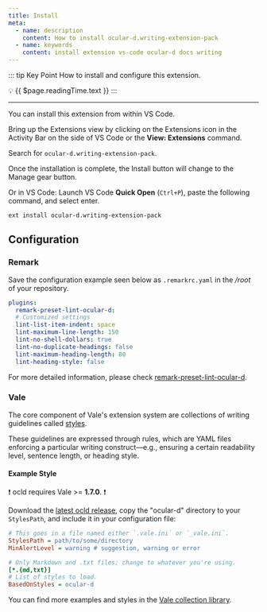 ```yaml
---
title: Install
meta:
  - name: description
    content: How to install ocular-d.writing-extension-pack
  - name: keywords
    content: install extension vs-code ocular-d docs writing
---
```


::: tip Key Point
How to install and configure this extension.

:bulb: {{ $page.readingTime.text }}
:::

---

You can install this extension from within VS Code.

Bring up the Extensions view by clicking on the Extensions icon in the Activity Bar
on the side of VS Code or the **View: Extensions** command.

Search for `ocular-d.writing-extension-pack`.

Once the installation is complete, the Install button will change to the Manage gear button.

Or in VS Code: Launch VS Code **Quick Open** (`Ctrl+P`),
paste the following command, and select enter.

```shell
ext install ocular-d.writing-extension-pack
```

## Configuration

### Remark

Save the configuration example seen below as `.remarkrc.yaml` in the */root* of your repository.

```yml
plugins:
  remark-preset-lint-ocular-d:
  # Customized settings
  lint-list-item-indent: space
  lint-maximum-line-length: 150
  lint-no-shell-dollars: true
  lint-no-duplicate-headings: false
  lint-maximum-heading-length: 80
  lint-heading-style: false
  ```

For more detailed information, please check [remark-preset-lint-ocular-d](https://github.com/ocular-d/remark-preset-lint-ocular-d "Link to ocld-remark-preset on GitHub").

### Vale

The core component of Vale's extension system are collections of writing guidelines called [styles](https://errata-ai.gitbook.io/vale/getting-started/styles "Link to Vale docs about styles").

These guidelines are expressed through rules, which are YAML files enforcing a particular writing construct—e.g., ensuring a certain readability level, sentence length, or heading style.

#### Example Style

:exclamation: ocld requires Vale >= **1.7.0**. :exclamation:

Download the [latest ocld release](https://github.com/ocular-d/ocld/releases "Link to GitHub release page of ocld"),
copy the "ocular-d" directory to your `StylesPath`, and include it in your configuration file:

```ini
# This goes in a file named either `.vale.ini` or `_vale.ini`.
StylesPath = path/to/some/directory
MinAlertLevel = warning # suggestion, warning or error

# Only Markdown and .txt files; change to whatever you're using.
[*.{md,txt}]
# List of styles to load.
BasedOnStyles = ocular-d
```

You can find more examples and styles in the [Vale collection library](https://github.com/errata-ai/styles "Link to style collection").